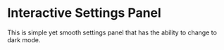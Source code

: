 # Interactive Settings Panel
This is simple yet smooth settings panel that has the ability to change to dark mode.
